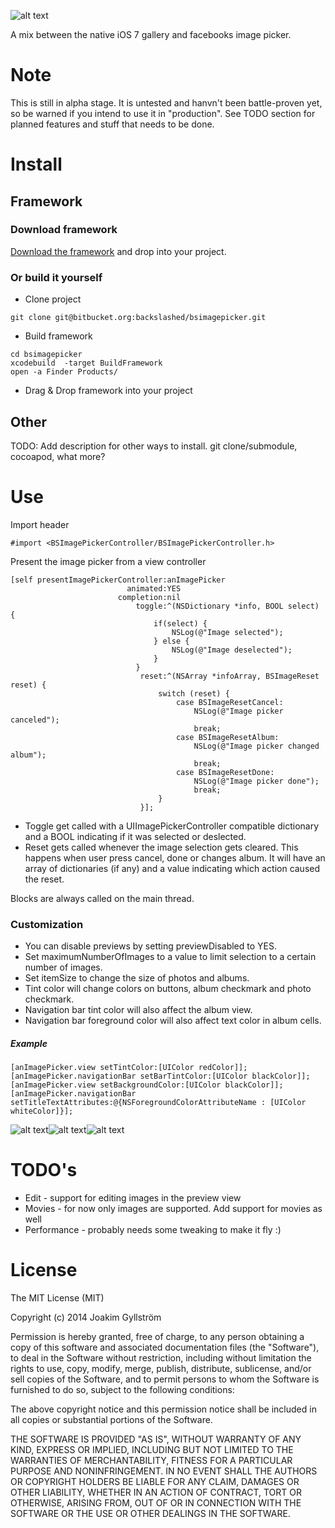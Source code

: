 ![alt text](https://bitbucket.org/backslashed/bsimagepicker/downloads/demo.gif "Demo gif")

A mix between the native iOS 7 gallery and facebooks image picker.
# Note
This is still in alpha stage. It is untested and hanvn't been battle-proven yet, so be warned if you intend to use it in "production".
See TODO section for planned features and stuff that needs to be done.
# Install
## Framework
### Download framework
[Download the framework](https://bitbucket.org/backslashed/bsimagepicker/downloads/BSImagePickerController.framework.zip "framework") and drop into your project.
### Or build it yourself
* Clone project
```shell
git clone git@bitbucket.org:backslashed/bsimagepicker.git
```
* Build framework
```shell
cd bsimagepicker
xcodebuild  -target BuildFramework
open -a Finder Products/
```
* Drag & Drop framework into your project
## Other
TODO: Add description for other ways to install. git clone/submodule, cocoapod, what more?
# Use
Import header
```objc
#import <BSImagePickerController/BSImagePickerController.h>
```

Present the image picker from a view controller
```objc
[self presentImagePickerController:anImagePicker
                          animated:YES
                        completion:nil
                            toggle:^(NSDictionary *info, BOOL select) {
                                if(select) {
                                    NSLog(@"Image selected");
                                } else {
                                    NSLog(@"Image deselected");
                                }
                            }
                             reset:^(NSArray *infoArray, BSImageReset reset) {
                                 switch (reset) {
                                     case BSImageResetCancel:
                                         NSLog(@"Image picker canceled");
                                         break;
                                     case BSImageResetAlbum:
                                         NSLog(@"Image picker changed album");
                                         break;
                                     case BSImageResetDone:
                                         NSLog(@"Image picker done");
                                         break;
                                 }
                             }];
```
* Toggle get called with a UIImagePickerController compatible dictionary and a BOOL indicating if it was selected or deslected.
* Reset gets called whenever the image selection gets cleared. This happens when user press cancel, done or changes album. It will have an array of dictionaries (if any) and a value indicating which action caused the reset.

Blocks are always called on the main thread.

### Customization
* You can disable previews by setting previewDisabled to YES.
* Set maximumNumberOfImages to a value to limit selection to a certain number of images.
* Set itemSize to change the size of photos and albums.
* Tint color will change colors on buttons, album checkmark and photo checkmark.
* Navigation bar tint color will also affect the album view.
* Navigation bar foreground color will also affect text color in album cells.
##### Example
```objc
[anImagePicker.view setTintColor:[UIColor redColor]];
[anImagePicker.navigationBar setBarTintColor:[UIColor blackColor]];
[anImagePicker.view setBackgroundColor:[UIColor blackColor]];
[anImagePicker.navigationBar setTitleTextAttributes:@{NSForegroundColorAttributeName : [UIColor whiteColor]}];
```
![alt text](https://bitbucket.org/backslashed/bsimagepicker/downloads/color_demo1.png "Color demo gif")![alt text](https://bitbucket.org/backslashed/bsimagepicker/downloads/color_demo2.png "Color demo gif")![alt text](https://bitbucket.org/backslashed/bsimagepicker/downloads/color_demo3.png "Color demo gif")
# TODO's
* Edit - support for editing images in the preview view
* Movies - for now only images are supported. Add support for movies as well
* Performance - probably needs some tweaking to make it fly :)
# License
The MIT License (MIT)

Copyright (c) 2014 Joakim Gyllström

Permission is hereby granted, free of charge, to any person obtaining a copy
of this software and associated documentation files (the "Software"), to deal
in the Software without restriction, including without limitation the rights
to use, copy, modify, merge, publish, distribute, sublicense, and/or sell
copies of the Software, and to permit persons to whom the Software is
furnished to do so, subject to the following conditions:

The above copyright notice and this permission notice shall be included in all
copies or substantial portions of the Software.

THE SOFTWARE IS PROVIDED "AS IS", WITHOUT WARRANTY OF ANY KIND, EXPRESS OR
IMPLIED, INCLUDING BUT NOT LIMITED TO THE WARRANTIES OF MERCHANTABILITY,
FITNESS FOR A PARTICULAR PURPOSE AND NONINFRINGEMENT. IN NO EVENT SHALL THE
AUTHORS OR COPYRIGHT HOLDERS BE LIABLE FOR ANY CLAIM, DAMAGES OR OTHER
LIABILITY, WHETHER IN AN ACTION OF CONTRACT, TORT OR OTHERWISE, ARISING FROM,
OUT OF OR IN CONNECTION WITH THE SOFTWARE OR THE USE OR OTHER DEALINGS IN THE
SOFTWARE.
